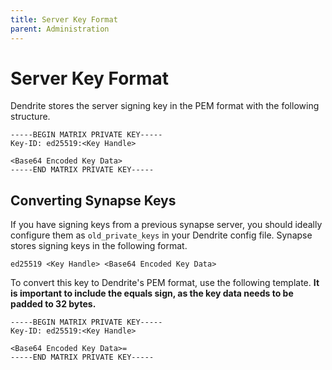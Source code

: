 ```yaml
---
title: Server Key Format
parent: Administration
---
```


# Server Key Format

Dendrite stores the server signing key in the PEM format with the following structure.

```
-----BEGIN MATRIX PRIVATE KEY-----
Key-ID: ed25519:<Key Handle>

<Base64 Encoded Key Data>
-----END MATRIX PRIVATE KEY-----
```

## Converting Synapse Keys

If you have signing keys from a previous synapse server, you should ideally configure them as `old_private_keys` in your Dendrite config file. Synapse stores signing keys in the following format.

```
ed25519 <Key Handle> <Base64 Encoded Key Data>
```

To convert this key to Dendrite's PEM format, use the following template. **It is important to include the equals sign, as the key data needs to be padded to 32 bytes.**

```
-----BEGIN MATRIX PRIVATE KEY-----
Key-ID: ed25519:<Key Handle>

<Base64 Encoded Key Data>=
-----END MATRIX PRIVATE KEY-----
```
